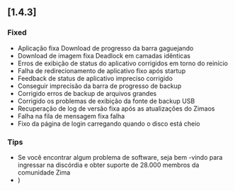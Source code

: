 ## [1.4.3]
### Fixed
- Aplicação fixa Download de progresso da barra gaguejando
- Download de imagem fixa Deadlock em camadas idênticas
- Erros de exibição de status do aplicativo corrigidos em torno do reinício
- Falha de redirecionamento de aplicativo fixo após startup
- Feedback de status de aplicativo impreciso corrigido
- Conseguir imprecisão da barra de progresso de backup
- Corrigido erros de backup de arquivos grandes
- Corrigido os problemas de exibição da fonte de backup USB
- Recuperação de log de versão fixa após as atualizações do Zimaos
- Falha na fila de mensagem fixa falha
- Fixo da página de login carregando quando o disco está cheio
### Tips
- Se você encontrar algum problema de software, seja bem -vindo para ingressar na discórdia e obter suporte de 28.000 membros da comunidade Zima
- )
